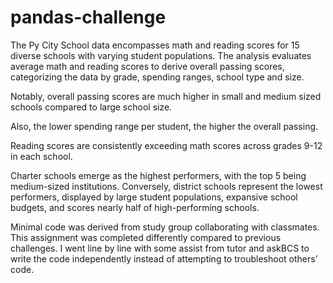 # pandas-challenge

The Py City School data encompasses math and reading scores for 15 diverse schools with varying student populations. The analysis evaluates average math and reading scores to derive overall passing scores, categorizing the data by grade, spending ranges, school type and size.

Notably, overall passing scores are much higher in small and medium sized schools compared to large school size.

Also, the lower spending range per student, the higher the overall passing.

Reading scores are consistently exceeding math scores across grades 9-12 in each school.

Charter schools emerge as the highest performers, with the top 5 being medium-sized institutions. Conversely, district schools represent the lowest performers, displayed by large student populations, expansive school budgets, and scores nearly half of high-performing schools. 

Minimal code was derived from study group collaborating with classmates. This assignment was completed differently compared to previous challenges. I went line by line with some assist from tutor and askBCS to write the code independently instead of attempting to troubleshoot others’ code. 



